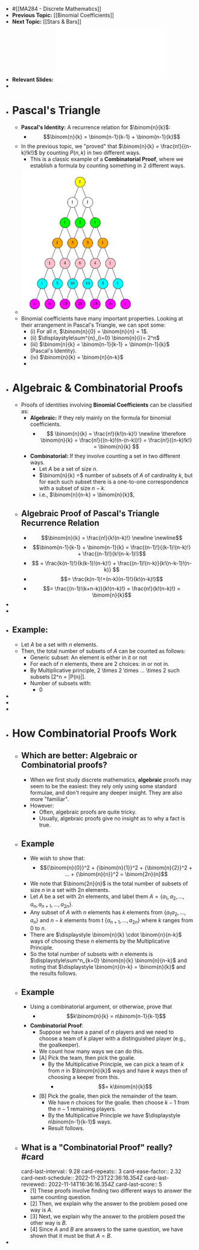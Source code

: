 - #[[MA284 - Discrete Mathematics]]
- **Previous Topic:** [[Binomial Coefficients]]
- **Next Topic:** [[Stars & Bars]]
- **Relevant Slides:** ![MA284-Week04.pdf](../assets/MA284-Week04_1664365603740_0.pdf)
-
- #  Pascal's Triangle
	- **Pascal's Identity:** A recurrence relation for $\binom{n}{k}$:
		- $$\binom{n}{k} = \binom{n-1}{k-1} + \binom{n-1}{k}$$
	- In the previous topic, we "proved" that $\binom{n}{k} = \frac{n!}{(n-k)!k!}$ by counting $P(n,k)$ in two different ways.
		- This is a classic example of a **Combinatorial Proof**, where we establish a formula by counting something in 2 different ways.
	- ![image.png](../assets/image_1664366784504_0.png)
	- Binomial coefficients have many important properties. Looking at their arrangement in Pascal's Triangle, we can spot some:
		- (i) For all $n$, $\binom{n}{0} = \binom{n}{n} = 1$.
		- (ii) $\displaystyle\sum^{n}_{i=0} \binom{n}{i}= 2^n$
		- (iii) $\binom{n}{k} = \binom{n-1}{k-1} + \binom{n-1}{k}$ (Pascal's Identity).
		- (iv) $\binom{n}{k} = \binom{n}{n-k}$
		-
- # Algebraic & Combinatorial Proofs
	- Proofs of identities involving **Binomial Coefficients** can be classified as:
		- **Algebraic:** If they rely mainly on the formula for binomial coefficients.
			- $$
			  \binom{n}{k} = \frac{n!}{k!(n-k)!}
			  \newline
			  \therefore \binom{n}{k} = \frac{n!}{(n-k)!(n-(n-k))!} = \frac{n!}{(n-k)!k!} = \binom{n}{k}
			  $$
		- **Combinatorial:** If they involve counting a set in two different ways.
			- Let $A$ be a set of size $n$.
			- $\binom{n}{k} =$ number of subsets of $A$ of cardinality $k$, but for each such subset there is a one-to-one correspondence with a subset of size $n-k$.
			- i.e., $\binom{n}{n-k} = \binom{n}{k}$,
	- ## Algebraic Proof of Pascal's Triangle Recurrence Relation
		- $$\binom{n}{k} = \frac{n!}{k!(n-k)!} \newline \newline$$
		- $$\binom{n-1}{k-1} + \binom{n-1}{k} = \frac{(n-1)!}{(k-1)!(n-k)!} + \frac{(n-1)!}{k!(n-k-1)!}$$
		- $$ = \frac{k(n-1)!}{k(k-1)!(n-k)!} + \frac{(n-1)!(n-k)}{k!(n-k-1)!(n-k)} $$
		- $$= \frac{k(n-1)!+(n-k)(n-1)!}{k!(n-k)!}$$
		- $$= \frac{(n-1)!(k+n-k)}{k!(n-k)!} = \frac{n!}{k!(n-k)!} = \binom{n}{k}$$
-
-
- ## Example:
	- Let $A$ be a set with $n$ elements.
	- Then, the total number of subsets of $A$ can be counted as follows:
		- Generic subset: An element is either in it or not
		- For each of $n$ elements, there are 2 choices: in or not in.
		- By Multiplicative principle, 2 \times 2 \times ... \times 2 such subsets [2^n = |P(n)|].
		- Number of subsets with:
			- 0
-
-
-
- # How Combinatorial Proofs Work
	- ## Which are better: Algebraic or Combinatorial proofs?
		- When we first study discrete mathematics, **algebraic** proofs may seem to be the easiest: they rely only using some standard formulae, and don't require any deeper insight. They are also more "familiar".
		- However:
			- Often, algebraic proofs are quite tricky.
			- Usually, algebraic proofs give no insight as to why a fact is true.
	- ## Example
		- We wish to show that:
			- $${\binom{n}{0}}^2 + {\binom{n}{1}}^2 + {\binom{n}{2}}^2 + ... + {\binom{n}{n}}^2 = \binom{2n}{n}$$
		- We note that $\binom{2n}{n}$ is the total number of subsets of size $n$ in a set with $2n$ elements.
		- Let $A$ be a set with $2n$ elements, and label them $A = \{a_1, a_2, ..., a_n, a_{n+1}, ..., a_{2n}\}$.
		- Any subset of $A$ with $n$ elements has $k$ elements from $\{a_1 a_2, ..., a_n\}$ and $n-k$ elements from t $\{a_{n+1}, ..., a_{2n}\}$ where $k$ ranges from $0$ to $n$.
		- There are $\displaystyle \binom{n}{k} \cdot \binom{n}{n-k}$ ways of choosing these $n$ elements by the Multiplicative Principle.
		- So the total number of subsets with $n$ elements is $\displaystyle\sum^n_{k=0} \binom{n}{k} \binom{n}{n-k}$ and noting that $\displaystyle \binom{n}{n-k} = \binom{n}{k}$ and the results follows.
	- ## Example
		- Using a combinatorial argument, or otherwise, prove that
			- $$k\binom{n}{k} = n\binom{n-1}{k-1}$$
		- **Combinatorial Proof**:
			- Suppose we have a panel of $n$ players and we need to choose a team of $k$ player with a distinguished player (e.g., the goalkeeper).
			- We count how many ways we can do this.
			- [A] Pick the team, then pick the goalie.
				- By the Multiplicative Principle, we can pick a team of $k$ from $n$ in $\binom{n}{k}$ ways and have $k$ ways then of choosing a keeper from this.
					- $$= k\binom{n}{k}$$
			- [B] Pick the goalie, then pick the remainder of the team.
				- We have $n$ choices for the goalie. then choose $k-1$ from the $n-1$ remaining players.
				- By the Multiplicative Principle we have $\displaystyle n\binom{n-1}{k-1}$ ways.
				- Result follows.
	- ## What is a "Combinatorial Proof" really? #card
	  card-last-interval:: 9.28
	  card-repeats:: 3
	  card-ease-factor:: 2.32
	  card-next-schedule:: 2022-11-23T22:36:16.354Z
	  card-last-reviewed:: 2022-11-14T16:36:16.354Z
	  card-last-score:: 5
		- [1] These proofs involve finding two different ways to answer the same counting question.
		- [2] Then, we explain why the answer to the problem posed one way is $A$.
		- [3] Next, we explain why the answer to the problem posed the other way is $B$.
		- [4] Since $A$ and $B$ are answers to the same question, we have shown that it must be that $A = B$.
-